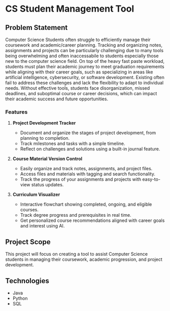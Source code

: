 # CS Student Management Tool
## Problem Statement
Computer Science Students often struggle to efficiently manage their coursework and academic/career planning. Tracking and organizing notes, assignments and projects can be particularly challenging due to many tools being overwhelming and often inaccessabile to students especially those new to the computer science field. On top of the heavy fast paste workload, students must plan their academic journey to meet graduation requirements while aligning with their career goals, such as specializing in areas like artificial intelligence, cybersecurity, or software development.
Existing often fail to address these challenges and lack the flexibility to adapt to individual needs. Without effective tools, students face disorganization, missed deadlines, and suboptimal course or career decisions, which can impact their academic success and future opportunities.

### Features
1. **Project Development Tracker**  
   - Document and organize the stages of project development, from planning to completion.  
   - Track milestones and tasks with a simple timeline.  
   - Reflect on challenges and solutions using a built-in journal feature.  

2. **Course Material Version Control**  
   - Easily organize and track notes, assignments, and project files.  
   - Access files and materials with tagging and search functionality.  
   - Track the progress of your assignments and projects with easy-to-view status updates.

3. **Curriculum Visualizer**  
   - Interactive flowchart showing completed, ongoing, and eligible courses.  
   - Track degree progress and prerequisites in real time.
   - Get personalized course recommendations aligned with career goals and interest using AI.

  ## Project Scope
  This project will focus on creating a tool to assist Computer Science students in managing their coursework, academic progression, and project development.

  ## Technologies
  - Java
  - Python
  - SQL
     
